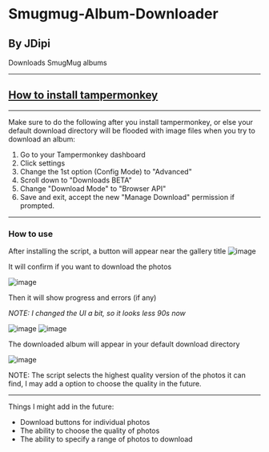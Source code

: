 # Smugmug-Album-Downloader
## By JDipi

Downloads SmugMug albums


___
## [How to install tampermonkey](https://www.youtube.com/watch?v=kjeERqWY04s)
___
Make sure to do the following after you install tampermonkey, or else your default download directory will be flooded with image files when you try to download an album:

  1) Go to your Tampermonkey dashboard
  2) Click settings
  3) Change the 1st option (Config Mode) to "Advanced"
  4) Scroll down to "Downloads BETA"
  5) Change "Download Mode" to "Browser API"
  6) Save and exit, accept the new "Manage Download" 
     permission if prompted.
___
### How to use

After installing the script, a button will appear near the gallery title
![image](https://user-images.githubusercontent.com/48573618/189263722-070f8a0d-225c-4739-9acd-d247d6f166b7.png)

It will confirm if you want to download the photos

![image](https://user-images.githubusercontent.com/48573618/189263822-29f79338-12eb-4783-8829-cfbf7b1db6a2.png)

Then it will show progress and errors (if any)

*NOTE: I changed the UI a bit, so it looks less 90s now*

![image](https://user-images.githubusercontent.com/48573618/189264055-b49d960a-3b0f-4f8e-a4ff-ba4520098404.png)
![image](https://user-images.githubusercontent.com/48573618/189264351-2b49a6d7-9b7e-4707-8864-25c051d758ae.png)

The downloaded album will appear in your default download directory

![image](https://user-images.githubusercontent.com/48573618/189264208-a32c3427-3d43-409e-af53-51946180e1bc.png)


NOTE: The script selects the highest quality version of the photos it can find, I may add a option to choose the quality in the future.
___

Things I might add in the future:
 - Download buttons for individual photos
 - The ability to choose the quality of photos
 - The ability to specify a range of photos to download
 
